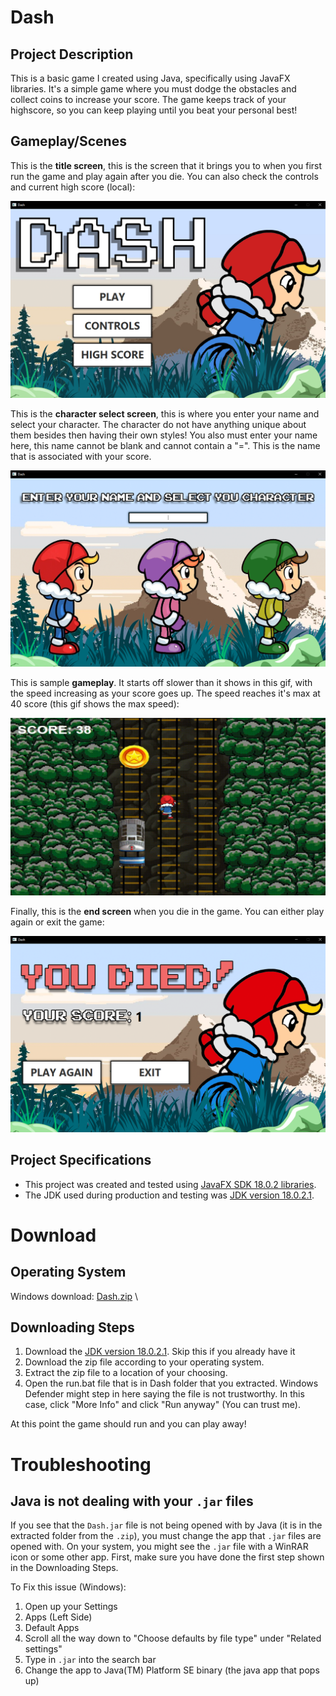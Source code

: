 # Dash

## Project Description

This is a basic game I created using Java, specifically using JavaFX libraries. It's a simple game where you must dodge the obstacles and collect coins to increase your score. The game keeps track of your highscore, so you can keep playing until you beat your personal best!

## Gameplay/Scenes

This is the **title screen**, this is the screen that it brings you to when you first run the game and play again after you die. You can also check the controls and current high score (local):

![Title Screen Image](https://raw.githubusercontent.com/pharpala/Dash/master/samples/titleScreen.png "Sample Title Screen")

This is the **character select screen**, this is where you enter your name and select your character. The character do not have anything unique about them besides then having their own styles! You also must enter your name here, this name cannot be blank and cannot contain a "=". This is the name that is associated with your score.

![Character Select Image](https://raw.githubusercontent.com/pharpala/Dash/master/samples/characterSelectScreen.png "Sample Character Select Screen")

This is sample **gameplay**. It starts off slower than it shows in this gif, with the speed increasing as your score goes up. The speed reaches it's max at 40 score (this gif shows the max speed):

![Gameplay Sample](https://raw.githubusercontent.com/pharpala/Dash/master/samples/gameplaySample.gif "End Screen Sample")

Finally, this is the **end screen** when you die in the game. You can either play again or exit the game:

![End Screen Image](https://raw.githubusercontent.com/pharpala/Dash/master/samples/endScreen.png "End Screen Sample")

## Project Specifications

* This project was created and tested using [JavaFX SDK 18.0.2 libraries](https://gluonhq.com/products/javafx/).
* The JDK used during production and testing was [JDK version 18.0.2.1](https://www.oracle.com/java/technologies/downloads/).

# Download

## Operating System

Windows download: [Dash.zip](https://raw.githubusercontent.com/pharpala/Dash/master/downloads/Dashv1.0.zip) \

## Downloading Steps

1. Download the [JDK version 18.0.2.1](https://www.oracle.com/java/technologies/downloads/). Skip this if you already have it
2. Download the zip file according to your operating system.
3. Extract the zip file to a location of your choosing.
4. Open the run.bat file that is in Dash folder that you extracted. Windows Defender might step in here saying the file is not trustworthy. In this case, click "More Info" and click "Run anyway" (You can trust me).

At this point the game should run and you can play away!

# Troubleshooting

## Java is not dealing with your `.jar` files

If you see that the `Dash.jar` file is not being opened with by Java (it is in the extracted folder from the `.zip`), you must change the app that `.jar` files are opened with. On your system, you might see the `.jar` file with a WinRAR icon or some other app. First, make sure you have done the first step shown in the Downloading Steps.

To Fix this issue (Windows):

1. Open up your Settings
2. Apps (Left Side)
3. Default Apps
4. Scroll all the way down to "Choose defaults by file type" under "Related settings"
5. Type in `.jar` into the search bar
6. Change the app to Java(TM) Platform SE binary (the java app that pops up)
